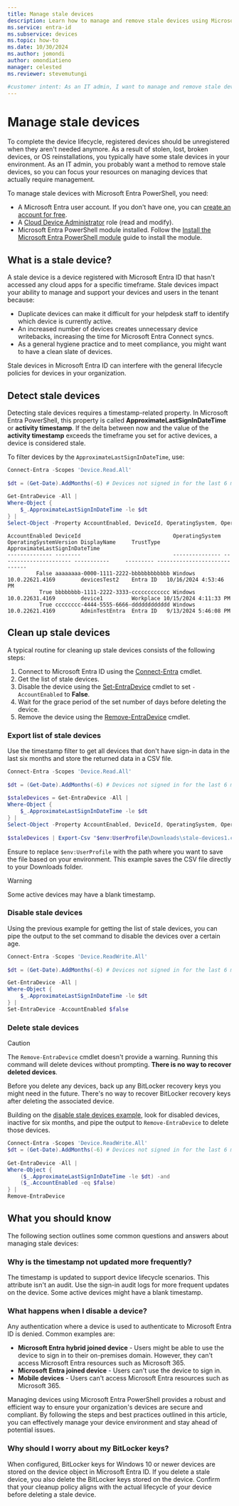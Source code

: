 ```yaml
---  
title: Manage stale devices 
description: Learn how to manage and remove stale devices using Microsoft Entra PowerShell. This guide covers detection, cleanup processes, and best practices for efficient device management and compliance.
ms.service: entra-id  
ms.subservice: devices  
ms.topic: how-to  
ms.date: 10/30/2024  
ms.author: jomondi  
author: omondiatieno  
manager: celested  
ms.reviewer: stevemutungi

#customer intent: As an IT admin, I want to manage and remove stale devices using Microsoft Entra PowerShell so that I can focus resources on active devices, maintain compliance, and ensure efficient device management. 
---
```


# Manage stale devices  

To complete the device lifecycle, registered devices should be unregistered when they aren't needed anymore. As a result of stolen, lost, broken devices, or OS reinstallations, you typically have some stale devices in your environment. As an IT admin, you probably want a method to remove stale devices, so you can focus your resources on managing devices that actually require management.  

To manage stale devices with Microsoft Entra PowerShell, you need:  

- A Microsoft Entra user account. If you don't have one, you can [create an account for free][free-entra-id].
- A [Cloud Device Administrator][cloud-device-admin] role (read and modify).
- Microsoft Entra PowerShell module installed. Follow the [Install the Microsoft Entra PowerShell module][installation] guide to install the module.

## What is a stale device?  

A stale device is a device registered with Microsoft Entra ID that hasn't accessed any cloud apps for a specific timeframe. Stale devices impact your ability to manage and support your devices and users in the tenant because:  

- Duplicate devices can make it difficult for your helpdesk staff to identify which device is currently active.  
- An increased number of devices creates unnecessary device writebacks, increasing the time for Microsoft Entra Connect syncs.  
- As a general hygiene practice and to meet compliance, you might want to have a clean slate of devices.  

Stale devices in Microsoft Entra ID can interfere with the general lifecycle policies for devices in your organization.  

## Detect stale devices  

Detecting stale devices requires a timestamp-related property. In Microsoft Entra PowerShell, this property is called **ApproximateLastSignInDateTime** or **activity timestamp**. If the delta between now and the value of the **activity timestamp** exceeds the timeframe you set for active devices, a device is considered stale.  

To filter devices by the `ApproximateLastSignInDateTime`, use:  

```powershell
Connect-Entra -Scopes 'Device.Read.All'  
  
$dt = (Get-Date).AddMonths(-6) # Devices not signed in for the last 6 months  
  
Get-EntraDevice -All |  
Where-Object {  
    $_.ApproximateLastSignInDateTime -le $dt  
} |  
Select-Object -Property AccountEnabled, DeviceId, OperatingSystem, OperatingSystemVersion, DisplayName, TrustType, ApproximateLastSignInDateTime | ft
```

```Output
AccountEnabled DeviceId                             OperatingSystem OperatingSystemVersion DisplayName     TrustType ApproximateLastSignInDateTime
-------------- --------                             --------------- ---------------------- -----------     --------- -----------------------------
         False aaaaaaaa-0000-1111-2222-bbbbbbbbbbbb Windows         10.0.22621.4169        devicesTest2    Entra ID   10/16/2024 4:53:46 PM
          True bbbbbbbb-1111-2222-3333-cccccccccccc Windows         10.0.22631.4169        device1         Workplace 10/15/2024 4:11:33 PM
          True cccccccc-4444-5555-6666-dddddddddddd Windows         10.0.22621.4169        AdminTestEntra  Entra ID   9/13/2024 5:46:08 PM
```

## Clean up stale devices  

A typical routine for cleaning up stale devices consists of the following steps:  

1. Connect to Microsoft Entra ID using the [Connect-Entra][connect-entra] cmdlet.  
2. Get the list of stale devices.  
3. Disable the device using the [Set-EntraDevice][set-device] cmdlet to set `-AccountEnabled` to **False**.  
4. Wait for the grace period of the set number of days before deleting the device.  
5. Remove the device using the [Remove-EntraDevice][remove-device] cmdlet.  
  
### Export list of stale devices

Use the timestamp filter to get all devices that don't have sign-in data in the last six months and store the returned data in a CSV file.  

```powershell
Connect-Entra -Scopes 'Device.Read.All'  
  
$dt = (Get-Date).AddMonths(-6) # Devices not signed in for the last 6 months
  
$staleDevices = Get-EntraDevice -All |  
Where-Object {  
    $_.ApproximateLastSignInDateTime -le $dt  
} |  
Select-Object -Property AccountEnabled, DeviceId, OperatingSystem, OperatingSystemVersion, DisplayName, TrustType, ApproximateLastSignInDateTime  
  
$staleDevices | Export-Csv "$env:UserProfile\Downloads\stale-devices1.csv" -NoTypeInformation  
```

Ensure to replace `$env:UserProfile` with the path where you want to save the file based on your environment. This example saves the CSV file directly to your Downloads folder.

> [!WARNING]  
> Some active devices may have a blank timestamp.  

### Disable stale devices  

Using the previous example for getting the list of stale devices, you can pipe the output to the set command to disable the devices over a certain age.  

```powershell
Connect-Entra -Scopes 'Device.ReadWrite.All'  
  
$dt = (Get-Date).AddMonths(-6) # Devices not signed in for the last 6 months  

Get-EntraDevice -All | 
Where-Object {
    $_.ApproximateLastSignInDateTime -le $dt
} | 
Set-EntraDevice -AccountEnabled $false
```  

### Delete stale devices  

> [!CAUTION]  
> The `Remove-EntraDevice` cmdlet doesn't provide a warning. Running this command will delete devices without prompting. **There is no way to recover deleted devices**.  

Before you delete any devices, back up any BitLocker recovery keys you might need in the future. There's no way to recover BitLocker recovery keys after deleting the associated device.  

Building on the [disable stale devices example](#disable-stale-devices), look for disabled devices, inactive for six months, and pipe the output to `Remove-EntraDevice` to delete those devices.  

```powershell
Connect-Entra -Scopes 'Device.ReadWrite.All'   
$dt = (Get-Date).AddMonths(-6) # Devices not signed in for the last 6 months  
  
Get-EntraDevice -All |  
Where-Object {  
    ($_.ApproximateLastSignInDateTime -le $dt) -and  
    ($_.AccountEnabled -eq $false)  
} |  
Remove-EntraDevice
```

## What you should know

The following section outlines some common questions and answers about managing stale devices:

### Why is the timestamp not updated more frequently?  

The timestamp is updated to support device lifecycle scenarios. This attribute isn't an audit. Use the sign-in audit logs for more frequent updates on the device. Some active devices might have a blank timestamp.

### What happens when I disable a device?  

Any authentication where a device is used to authenticate to Microsoft Entra ID is denied. Common examples are:  

- **Microsoft Entra hybrid joined device** - Users might be able to use the device to sign in to their on-premises domain. However, they can't access Microsoft Entra resources such as Microsoft 365.  
- **Microsoft Entra joined device** - Users can't use the device to sign in.  
- **Mobile devices** - Users can't access Microsoft Entra resources such as Microsoft 365.  

Managing devices using Microsoft Entra PowerShell provides a robust and efficient way to ensure your organization's devices are secure and compliant. By following the steps and best practices outlined in this article, you can effectively manage your device environment and stay ahead of potential issues.

### Why should I worry about my BitLocker keys?  

When configured, BitLocker keys for Windows 10 or newer devices are stored on the device object in Microsoft Entra ID. If you delete a stale device, you also delete the BitLocker keys stored on the device. Confirm that your cleanup policy aligns with the actual lifecycle of your device before deleting a stale device.  

<!-- link references -->

[cloud-device-admin]: /entra/identity/role-based-access-control/permissions-reference#cloud-device-administrator  
[installation]: installation.md
[free-entra-id]: https://azure.microsoft.com/free/entra-id
[set-device]: /powershell/module/microsoft.entra/set-entradevice
[remove-device]: /powershell/module/microsoft.entra/remove-entradevice
[connect-entra]: /powershell/module/microsoft.entra/connect-entra
